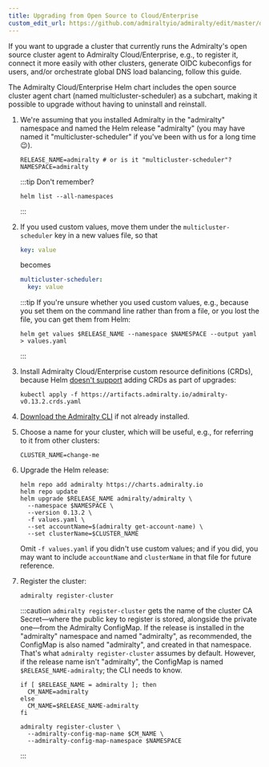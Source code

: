 ```yaml
---
title: Upgrading from Open Source to Cloud/Enterprise
custom_edit_url: https://github.com/admiraltyio/admiralty/edit/master/docs/operator_guide/oss_to_cloud_upgrade.md
---
```


If you want to upgrade a cluster that currently runs the Admiralty's open source cluster agent to Admiralty Cloud/Enterprise, e.g., to register it, connect it more easily with other clusters, generate OIDC kubeconfigs for users, and/or orchestrate global DNS load balancing, follow this guide.

The Admiralty Cloud/Enterprise Helm chart includes the open source cluster agent chart (named multicluster-scheduler) as a subchart, making it possible to upgrade without having to uninstall and reinstall.

1.  We're assuming that you installed Admiralty in the "admiralty" namespace and named the Helm release "admiralty" (you may have named it "multicluster-scheduler" if you've been with us for a long time 😉).

    ```shell
    RELEASE_NAME=admiralty # or is it "multicluster-scheduler"?
    NAMESPACE=admiralty
    ```

    :::tip
    Don't remember?

    ```shell
    helm list --all-namespaces
    ```

    :::

1.  If you used custom values, move them under the `multicluster-scheduler` key in a new values file, so that

    ```yaml
    key: value
    ```

    becomes

    ```yaml
    multicluster-scheduler:
      key: value
    ```

    :::tip
    If you're unsure whether you used custom values, e.g., because you set them on the command line rather than from a file, or you lost the file, you can get them from Helm:

    ```shell
    helm get values $RELEASE_NAME --namespace $NAMESPACE --output yaml > values.yaml
    ```

    :::

1.  Install Admiralty Cloud/Enterprise custom resource definitions (CRDs), because Helm [doesn't support](https://github.com/helm/helm/issues/6581) adding CRDs as part of upgrades:

    ```shell
    kubectl apply -f https://artifacts.admiralty.io/admiralty-v0.13.2.crds.yaml
    ```

1.  [Download the Admiralty CLI](installation.md#command-line-interface) if not already installed.

1.  Choose a name for your cluster, which will be useful, e.g., for referring to it from other clusters:

    ```shell
    CLUSTER_NAME=change-me
    ```

1.  Upgrade the Helm release:

    ```shell
    helm repo add admiralty https://charts.admiralty.io
    helm repo update
    helm upgrade $RELEASE_NAME admiralty/admiralty \
      --namespace $NAMESPACE \
      --version 0.13.2 \
      -f values.yaml \
      --set accountName=$(admiralty get-account-name) \
      --set clusterName=$CLUSTER_NAME
    ```

    Omit `-f values.yaml` if you didn't use custom values; and if you did, you may want to include `accountName` and `clusterName` in that file for future reference.

1.  Register the cluster:

    ```shell
    admiralty register-cluster
    ```

    :::caution
    `admiralty register-cluster` gets the name of the cluster CA Secret—where the public key to register is stored, alongside the private one—from the Admiralty ConfigMap. If the release is installed in the "admiralty" namespace and named "admiralty", as recommended, the ConfigMap is also named "admiralty", and created in that namespace. That's what `admiralty register-cluster` assumes by default. However, if the release name isn't "admiralty", the ConfigMap is named `$RELEASE_NAME-admiralty`; the CLI needs to know.

    ```shell
    if [ $RELEASE_NAME = admiralty ]; then
      CM_NAME=admiralty
    else
      CM_NAME=$RELEASE_NAME-admiralty
    fi

    admiralty register-cluster \
      --admiralty-config-map-name $CM_NAME \
      --admiralty-config-map-namespace $NAMESPACE
    ```

    :::
